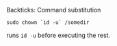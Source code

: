 


Backticks:
Command substitution

```
sudo chown `id -u` /somedir
```

runs `id -u` before executing the rest.
